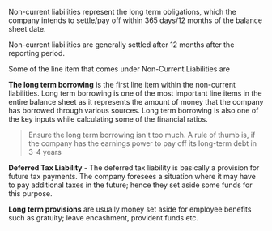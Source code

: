 Non-current liabilities represent the long term obligations, which the company intends to settle/pay off within 365 days/12 months of the balance sheet date.

Non-current liabilities are generally settled after 12 months after the reporting period.

Some of the line item that comes under Non-Current Liabilities are 

**The long term borrowing** is the first line item within the non-current liabilities. Long term borrowing is one of the most important line items in the entire balance sheet as it represents the amount of money that the company has borrowed through various sources. Long term borrowing is also one of the key inputs while calculating some of the financial ratios.

> Ensure the long term borrowing isn't too much. A rule of thumb is, if the company has the earnings power to pay off its long-term debt in 3-4 years

**Deferred Tax Liability** - The deferred tax liability is basically a provision for future tax payments. The company foresees a situation where it may have to pay additional taxes in the future; hence they set aside some funds for this purpose.

 **Long term provisions** are usually money set aside for employee benefits such as gratuity; leave encashment, provident funds etc.